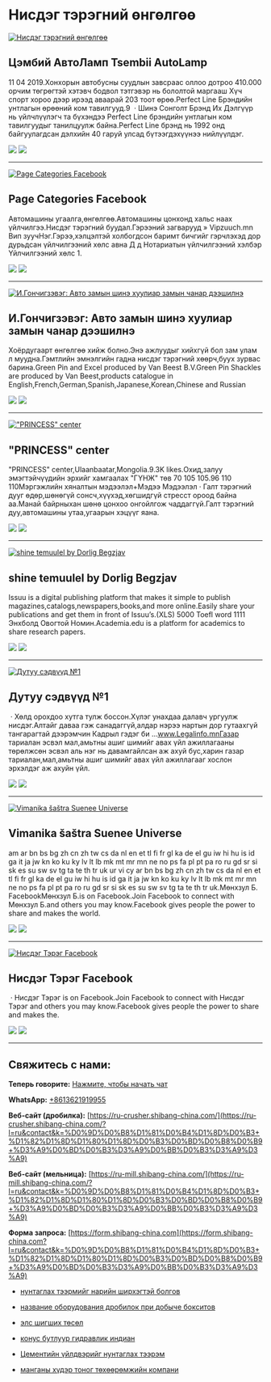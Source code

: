 # Нисдэг тэрэгний өнгөлгөө

<a href="https://swt.shibang-china.com/?l=ru&img&k=%D0%9D%D0%B8%D1%81%D0%B4%D1%8D%D0%B3+%D1%82%D1%8D%D1%80%D1%8D%D0%B3%D0%BD%D0%B8%D0%B9+%D3%A9%D0%BD%D0%B3%D3%A9%D0%BB%D0%B3%D3%A9%D3%A9" target="_blank">![Нисдэг тэрэгний өнгөлгөө](http://static.shibang-china.com/all-800x300/951.jpg)</a>

## Цэмбий АвтоЛамп Tsembii AutoLamp
11 04 2019.Хонхорын автобусны суудлын завсраас оллоо дотроо 410.000 орчим төгрөгтэй хэтэвч бодвол тэтгэвэр нь бололтой маргааш Хүч спорт хороо дээр ирээд аваарай 203 тоот өрөө.Perfect Line Брэндийн унтлагын өрөөний ком тавилгууд.9 &nbsp;&#0183;&#32;Шинэ Сонголт Брэнд Их Дэлгүүр нь үйлчлүүлэгч та бүхэндээ Perfect Line брэндийн унтлагын ком тавилгуудыг танилцуулж байна.Perfect Line брэнд нь 1992 онд байгуулагдсан дэлхийн 40 гаруй улсад бүтээгдэхүүнээ нийлүүлдэг.


<a href="https://whatsapp.shibangsoft.com/WhatsApp.php" target="_blank" title="WhatsApp">![](http://static.shibang-china.com/icon/whatsapp.png)</a> <a href="https://swt.shibang-china.com/?l=ru&icon&k=%D0%9D%D0%B8%D1%81%D0%B4%D1%8D%D0%B3+%D1%82%D1%8D%D1%80%D1%8D%D0%B3%D0%BD%D0%B8%D0%B9+%D3%A9%D0%BD%D0%B3%D3%A9%D0%BB%D0%B3%D3%A9%D3%A9" target="_blank">![](http://static.shibang-china.com/icon/chat-ru.png)</a>

---

<a href="https://swt.shibang-china.com/?l=ru&img&k=%D0%9D%D0%B8%D1%81%D0%B4%D1%8D%D0%B3+%D1%82%D1%8D%D1%80%D1%8D%D0%B3%D0%BD%D0%B8%D0%B9+%D3%A9%D0%BD%D0%B3%D3%A9%D0%BB%D0%B3%D3%A9%D3%A9" target="_blank">![Page Categories Facebook](http://static.shibang-china.com/all-800x300/927.jpg)</a>

## Page Categories Facebook
Автомашины угаалга,өнгөлгөө.Автомашины цонхонд хальс наах үйлчилгээ.Нисдэг тэрэгний буудал.Гэрээний загварууд &#187; Vipzuuch.mn Вип зуучНэг.Гэрээ,хэлцэлтэй холбогдсон баримт бичгийг гэрчлэхэд дор дурьдсан үйлчилгээний хөлс авна Д д Нотариатын үйлчилгээний хэлбэр Үйлчилгээний хөлс 1.


<a href="https://whatsapp.shibangsoft.com/WhatsApp.php" target="_blank" title="WhatsApp">![](http://static.shibang-china.com/icon/whatsapp.png)</a> <a href="https://swt.shibang-china.com/?l=ru&icon&k=%D0%9D%D0%B8%D1%81%D0%B4%D1%8D%D0%B3+%D1%82%D1%8D%D1%80%D1%8D%D0%B3%D0%BD%D0%B8%D0%B9+%D3%A9%D0%BD%D0%B3%D3%A9%D0%BB%D0%B3%D3%A9%D3%A9" target="_blank">![](http://static.shibang-china.com/icon/chat-ru.png)</a>

---

<a href="https://swt.shibang-china.com/?l=ru&img&k=%D0%9D%D0%B8%D1%81%D0%B4%D1%8D%D0%B3+%D1%82%D1%8D%D1%80%D1%8D%D0%B3%D0%BD%D0%B8%D0%B9+%D3%A9%D0%BD%D0%B3%D3%A9%D0%BB%D0%B3%D3%A9%D3%A9" target="_blank">![И.Гончигзэвэг: Авто замын шинэ хуулиар замын чанар дээшилнэ](http://static.shibang-china.com/all-800x300/1445.jpg)</a>

## И.Гончигзэвэг: Авто замын шинэ хуулиар замын чанар дээшилнэ
Хоёрдугаарт өнгөлгөө хийж болно.Энэ ажлуудыг хийхгүй бол зам улам л муудна.Гэмтлийн эмнэлгийн гадна нисдэг тэрэгний хөөрч,буух зурвас барина.Green Pin and Excel produced by Van Beest B.V.Green Pin Shackles are produced by Van Beest,products catalogue in English,French,German,Spanish,Japanese,Korean,Chinese and Russian


<a href="https://whatsapp.shibangsoft.com/WhatsApp.php" target="_blank" title="WhatsApp">![](http://static.shibang-china.com/icon/whatsapp.png)</a> <a href="https://swt.shibang-china.com/?l=ru&icon&k=%D0%9D%D0%B8%D1%81%D0%B4%D1%8D%D0%B3+%D1%82%D1%8D%D1%80%D1%8D%D0%B3%D0%BD%D0%B8%D0%B9+%D3%A9%D0%BD%D0%B3%D3%A9%D0%BB%D0%B3%D3%A9%D3%A9" target="_blank">![](http://static.shibang-china.com/icon/chat-ru.png)</a>

---

<a href="https://swt.shibang-china.com/?l=ru&img&k=%D0%9D%D0%B8%D1%81%D0%B4%D1%8D%D0%B3+%D1%82%D1%8D%D1%80%D1%8D%D0%B3%D0%BD%D0%B8%D0%B9+%D3%A9%D0%BD%D0%B3%D3%A9%D0%BB%D0%B3%D3%A9%D3%A9" target="_blank">![&quot;PRINCESS&quot; center](http://static.shibang-china.com/all-800x300/704.jpg)</a>

## &quot;PRINCESS&quot; center
&quot;PRINCESS&quot; center,Ulaanbaatar,Mongolia.9.3K likes.Охид,залуу эмэгтэйчүүдийн эрхийг хамгаалах &quot;ГҮНЖ&quot; төв 70 105 105.96 110 110Мэргэжлийн хяналтын мэдээлэл+Мэдээ Мэдээлэл&nbsp;&#0183;&#32;Галт тэрэгний дууг өдөр,шөнөгүй сонсч,хүүхэд,хөгшидгүй стресст ороод байна аа.Манай байрныхан шөнө цонхоо онгойлгож чаддаггүй.Галт тэрэгний дуу,автомашины утаа,угаарын хэцүүг яана.


<a href="https://whatsapp.shibangsoft.com/WhatsApp.php" target="_blank" title="WhatsApp">![](http://static.shibang-china.com/icon/whatsapp.png)</a> <a href="https://swt.shibang-china.com/?l=ru&icon&k=%D0%9D%D0%B8%D1%81%D0%B4%D1%8D%D0%B3+%D1%82%D1%8D%D1%80%D1%8D%D0%B3%D0%BD%D0%B8%D0%B9+%D3%A9%D0%BD%D0%B3%D3%A9%D0%BB%D0%B3%D3%A9%D3%A9" target="_blank">![](http://static.shibang-china.com/icon/chat-ru.png)</a>

---

<a href="https://swt.shibang-china.com/?l=ru&img&k=%D0%9D%D0%B8%D1%81%D0%B4%D1%8D%D0%B3+%D1%82%D1%8D%D1%80%D1%8D%D0%B3%D0%BD%D0%B8%D0%B9+%D3%A9%D0%BD%D0%B3%D3%A9%D0%BB%D0%B3%D3%A9%D3%A9" target="_blank">![shine temuulel by Dorlig Begzjav](http://static.shibang-china.com/all-800x300/38.jpg)</a>

## shine temuulel by Dorlig Begzjav
Issuu is a digital publishing platform that makes it simple to publish magazines,catalogs,newspapers,books,and more online.Easily share your publications and get them in front of Issuu’s.(XLS) 5000 Toefl word 1111 Энхболд Овогтой Номин.Academia.edu is a platform for academics to share research papers.


<a href="https://whatsapp.shibangsoft.com/WhatsApp.php" target="_blank" title="WhatsApp">![](http://static.shibang-china.com/icon/whatsapp.png)</a> <a href="https://swt.shibang-china.com/?l=ru&icon&k=%D0%9D%D0%B8%D1%81%D0%B4%D1%8D%D0%B3+%D1%82%D1%8D%D1%80%D1%8D%D0%B3%D0%BD%D0%B8%D0%B9+%D3%A9%D0%BD%D0%B3%D3%A9%D0%BB%D0%B3%D3%A9%D3%A9" target="_blank">![](http://static.shibang-china.com/icon/chat-ru.png)</a>

---

<a href="https://swt.shibang-china.com/?l=ru&img&k=%D0%9D%D0%B8%D1%81%D0%B4%D1%8D%D0%B3+%D1%82%D1%8D%D1%80%D1%8D%D0%B3%D0%BD%D0%B8%D0%B9+%D3%A9%D0%BD%D0%B3%D3%A9%D0%BB%D0%B3%D3%A9%D3%A9" target="_blank">![Дутуу сэдвүүд №1](http://static.shibang-china.com/all-800x300/1237.jpg)</a>

## Дутуу сэдвүүд №1
&nbsp;&#0183;&#32;Хөлд орохдоо хутга тулж боссон.Хүлэг унахдаа далавч ургуулж нисдэг.Алтайг даваа гэж санадаггүй,алдар нэрээ нартын дор гутаахгүй тангарагтай дээрэмчин Кадрыл гэдэг би …www.Legalinfo.mnГазар тариалан эсвэл мал,амьтны ашиг шимийг авах үйл ажиллагааны төрөлжсөн эсвэл аль нэг нь давамгайлсан аж ахуй бус,харин газар тариалан,мал,амьтны ашиг шимийг авах үйл ажиллагааг хослон эрхэлдэг аж ахуйн үйл.


<a href="https://whatsapp.shibangsoft.com/WhatsApp.php" target="_blank" title="WhatsApp">![](http://static.shibang-china.com/icon/whatsapp.png)</a> <a href="https://swt.shibang-china.com/?l=ru&icon&k=%D0%9D%D0%B8%D1%81%D0%B4%D1%8D%D0%B3+%D1%82%D1%8D%D1%80%D1%8D%D0%B3%D0%BD%D0%B8%D0%B9+%D3%A9%D0%BD%D0%B3%D3%A9%D0%BB%D0%B3%D3%A9%D3%A9" target="_blank">![](http://static.shibang-china.com/icon/chat-ru.png)</a>

---

<a href="https://swt.shibang-china.com/?l=ru&img&k=%D0%9D%D0%B8%D1%81%D0%B4%D1%8D%D0%B3+%D1%82%D1%8D%D1%80%D1%8D%D0%B3%D0%BD%D0%B8%D0%B9+%D3%A9%D0%BD%D0%B3%D3%A9%D0%BB%D0%B3%D3%A9%D3%A9" target="_blank">![Vimanika šaštra Suenee Universe](http://static.shibang-china.com/all-800x300/12.jpg)</a>

## Vimanika šaštra Suenee Universe
am ar bn bs bg zh cn zh tw cs da nl en et tl fi fr gl ka de el gu iw hi hu is id ga it ja jw kn ko ku ky lv lt lb mk mt mr mn ne no ps fa pl pt pa ro ru gd sr si sk es su sw sv tg ta te th tr uk ur vi cy ar bn bs bg zh cn zh tw cs da nl en et tl fi fr gl ka de el gu iw hi hu is id ga it ja jw kn ko ku ky lv lt lb mk mt mr mn ne no ps fa pl pt pa ro ru gd sr si sk es su sw sv tg ta te th tr uk.Мөнхзул Б. FacebookМөнхзул Б.is on Facebook.Join Facebook to connect with Мөнхзул Б.and others you may know.Facebook gives people the power to share and makes the world.


<a href="https://whatsapp.shibangsoft.com/WhatsApp.php" target="_blank" title="WhatsApp">![](http://static.shibang-china.com/icon/whatsapp.png)</a> <a href="https://swt.shibang-china.com/?l=ru&icon&k=%D0%9D%D0%B8%D1%81%D0%B4%D1%8D%D0%B3+%D1%82%D1%8D%D1%80%D1%8D%D0%B3%D0%BD%D0%B8%D0%B9+%D3%A9%D0%BD%D0%B3%D3%A9%D0%BB%D0%B3%D3%A9%D3%A9" target="_blank">![](http://static.shibang-china.com/icon/chat-ru.png)</a>

---

<a href="https://swt.shibang-china.com/?l=ru&img&k=%D0%9D%D0%B8%D1%81%D0%B4%D1%8D%D0%B3+%D1%82%D1%8D%D1%80%D1%8D%D0%B3%D0%BD%D0%B8%D0%B9+%D3%A9%D0%BD%D0%B3%D3%A9%D0%BB%D0%B3%D3%A9%D3%A9" target="_blank">![Нисдэг Тэрэг Facebook](http://static.shibang-china.com/all-800x300/87.jpg)</a>

## Нисдэг Тэрэг Facebook
&nbsp;&#0183;&#32;Нисдэг Тэрэг is on Facebook.Join Facebook to connect with Нисдэг Тэрэг and others you may know.Facebook gives people the power to share and makes the.

<a href="https://whatsapp.shibangsoft.com/WhatsApp.php" target="_blank" title="WhatsApp">![](http://static.shibang-china.com/icon/whatsapp.png)</a> <a href="https://swt.shibang-china.com/?l=ru&icon&k=%D0%9D%D0%B8%D1%81%D0%B4%D1%8D%D0%B3+%D1%82%D1%8D%D1%80%D1%8D%D0%B3%D0%BD%D0%B8%D0%B9+%D3%A9%D0%BD%D0%B3%D3%A9%D0%BB%D0%B3%D3%A9%D3%A9" target="_blank">![](http://static.shibang-china.com/icon/chat-ru.png)</a>

---
## Свяжитесь с нами:

**Теперь говорите:** [Нажмите, чтобы начать чат](https://swt.shibang-china.com?l=ru&contact&k=%D0%9D%D0%B8%D1%81%D0%B4%D1%8D%D0%B3+%D1%82%D1%8D%D1%80%D1%8D%D0%B3%D0%BD%D0%B8%D0%B9+%D3%A9%D0%BD%D0%B3%D3%A9%D0%BB%D0%B3%D3%A9%D3%A9)

**WhatsApp:**  [+8613621919955](https://whatsapp.shibangsoft.com/WhatsApp.php)

**Веб-сайт (дробилка):** [https://ru-crusher.shibang-china.com/](https://ru-crusher.shibang-china.com/?l=ru&contact&k=%D0%9D%D0%B8%D1%81%D0%B4%D1%8D%D0%B3+%D1%82%D1%8D%D1%80%D1%8D%D0%B3%D0%BD%D0%B8%D0%B9+%D3%A9%D0%BD%D0%B3%D3%A9%D0%BB%D0%B3%D3%A9%D3%A9)

**Веб-сайт (мельница):** [https://ru-mill.shibang-china.com/](https://ru-mill.shibang-china.com/?l=ru&contact&k=%D0%9D%D0%B8%D1%81%D0%B4%D1%8D%D0%B3+%D1%82%D1%8D%D1%80%D1%8D%D0%B3%D0%BD%D0%B8%D0%B9+%D3%A9%D0%BD%D0%B3%D3%A9%D0%BB%D0%B3%D3%A9%D3%A9)

**Форма запроса:** [https://form.shibang-china.com](https://form.shibang-china.com?l=ru&contact&k=%D0%9D%D0%B8%D1%81%D0%B4%D1%8D%D0%B3+%D1%82%D1%8D%D1%80%D1%8D%D0%B3%D0%BD%D0%B8%D0%B9+%D3%A9%D0%BD%D0%B3%D3%A9%D0%BB%D0%B3%D3%A9%D3%A9)

* [нунтаглах тээрмийг нарийн ширхэгтэй болгов](../127/%D0%BD%D1%83%D0%BD%D1%82%D0%B0%D0%B3%D0%BB%D0%B0%D1%85%20%D1%82%D1%8D%D1%8D%D1%80%D0%BC%D0%B8%D0%B9%D0%B3%20%D0%BD%D0%B0%D1%80%D0%B8%D0%B9%D0%BD%20%D1%88%D0%B8%D1%80%D1%85%D1%8D%D0%B3%D1%82%D1%8D%D0%B9%20%D0%B1%D0%BE%D0%BB%D0%B3%D0%BE%D0%B2.md)

* [название оборудования дробилок при добыче бокситов](../126/%D0%BD%D0%B0%D0%B7%D0%B2%D0%B0%D0%BD%D0%B8%D0%B5%20%D0%BE%D0%B1%D0%BE%D1%80%D1%83%D0%B4%D0%BE%D0%B2%D0%B0%D0%BD%D0%B8%D1%8F%20%D0%B4%D1%80%D0%BE%D0%B1%D0%B8%D0%BB%D0%BE%D0%BA%20%D0%BF%D1%80%D0%B8%20%D0%B4%D0%BE%D0%B1%D1%8B%D1%87%D0%B5%20%D0%B1%D0%BE%D0%BA%D1%81%D0%B8%D1%82%D0%BE%D0%B2.md)

* [элс шигших төсөл](../130/%D1%8D%D0%BB%D1%81%20%D1%88%D0%B8%D0%B3%D1%88%D0%B8%D1%85%20%D1%82%D3%A9%D1%81%D3%A9%D0%BB.md)

* [конус бутлуур гидравлик индиан](../130/%D0%BA%D0%BE%D0%BD%D1%83%D1%81%20%D0%B1%D1%83%D1%82%D0%BB%D1%83%D1%83%D1%80%20%D0%B3%D0%B8%D0%B4%D1%80%D0%B0%D0%B2%D0%BB%D0%B8%D0%BA%20%D0%B8%D0%BD%D0%B4%D0%B8%D0%B0%D0%BD.md)

* [Цементийн үйлдвэрийг нунтаглах тээрэм](../127/%D0%A6%D0%B5%D0%BC%D0%B5%D0%BD%D1%82%D0%B8%D0%B9%D0%BD%20%D2%AF%D0%B9%D0%BB%D0%B4%D0%B2%D1%8D%D1%80%D0%B8%D0%B9%D0%B3%20%D0%BD%D1%83%D0%BD%D1%82%D0%B0%D0%B3%D0%BB%D0%B0%D1%85%20%D1%82%D1%8D%D1%8D%D1%80%D1%8D%D0%BC.md)

* [манганы хүдэр тоног төхөөрөмжийн компани](../128/%D0%BC%D0%B0%D0%BD%D0%B3%D0%B0%D0%BD%D1%8B%20%D1%85%D2%AF%D0%B4%D1%8D%D1%80%20%D1%82%D0%BE%D0%BD%D0%BE%D0%B3%20%D1%82%D3%A9%D1%85%D3%A9%D3%A9%D1%80%D3%A9%D0%BC%D0%B6%D0%B8%D0%B9%D0%BD%20%D0%BA%D0%BE%D0%BC%D0%BF%D0%B0%D0%BD%D0%B8.md)